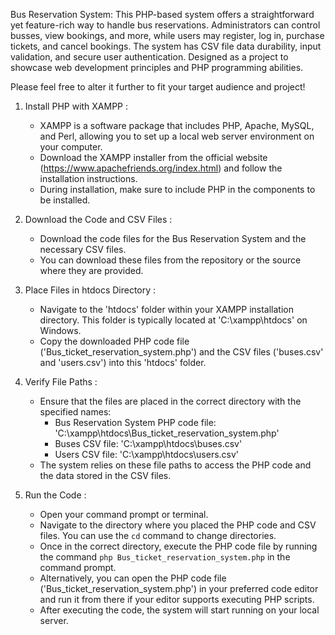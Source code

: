 Bus Reservation System: This PHP-based system offers a straightforward yet feature-rich way to handle bus reservations. Administrators can control busses, view bookings, and more, while users may register, log in, purchase tickets, and cancel bookings. The system has CSV file data durability, input validation, and secure user authentication. Designed as a project to showcase web development principles and PHP programming abilities.

Please feel free to alter it further to fit your target audience and project!

1. Install PHP with XAMPP :
   - XAMPP is a software package that includes PHP, Apache, MySQL, and Perl, allowing you to set up a local web server environment on your computer.
   - Download the XAMPP installer from the official website (https://www.apachefriends.org/index.html) and follow the installation instructions.
   - During installation, make sure to include PHP in the components to be installed.

2. Download the Code and CSV Files :
   - Download the code files for the Bus Reservation System and the necessary CSV files.
   - You can download these files from the repository or the source where they are provided.

3. Place Files in htdocs Directory :
   - Navigate to the 'htdocs' folder within your XAMPP installation directory. This folder is typically located at 'C:\xampp\htdocs' on Windows.
   - Copy the downloaded PHP code file ('Bus_ticket_reservation_system.php') and the CSV files ('buses.csv' and 'users.csv') into this 'htdocs' folder.

4. Verify File Paths :
   - Ensure that the files are placed in the correct directory with the specified names:
     - Bus Reservation System PHP code file: 'C:\xampp\htdocs\Bus_ticket_reservation_system.php'
     - Buses CSV file: 'C:\xampp\htdocs\buses.csv'
     - Users CSV file: 'C:\xampp\htdocs\users.csv'
   - The system relies on these file paths to access the PHP code and the data stored in the CSV files.

5. Run the Code :
   - Open your command prompt or terminal.
   - Navigate to the directory where you placed the PHP code and CSV files. You can use the `cd` command to change directories.
   - Once in the correct directory, execute the PHP code file by running the command `php Bus_ticket_reservation_system.php` in the command prompt.
   - Alternatively, you can open the PHP code file ('Bus_ticket_reservation_system.php') in your preferred code editor and run it from there if your editor supports executing PHP scripts.
   - After executing the code, the system will start running on your local server.

